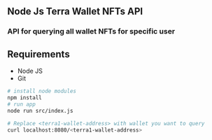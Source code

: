 ## Node Js Terra Wallet NFTs API

### API for querying all wallet NFTs for specific user

## Requirements

* Node JS
* Git

```bash
# install node modules
npm install
# run app
node run src/index.js

# Replace <terra1-wallet-address> with wallet you want to query
curl localhost:8080/<terra1-wallet-address>
```